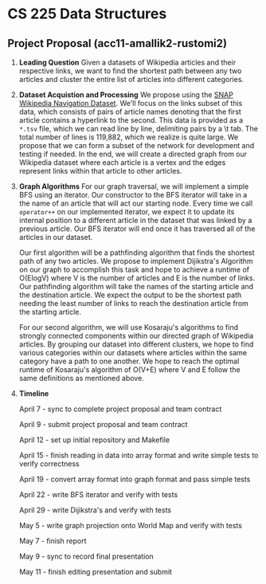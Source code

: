 # CS 225 Data Structures
## Project Proposal (acc11-amallik2-rustomi2)

1. **Leading Question** 
Given a datasets of Wikipedia articles and their respective links, we want to find the shortest path between any two articles and cluster the entire list of articles into different categories.
2. **Dataset Acquistion and Processing** 
We propose using the [SNAP Wikipedia Navigation Dataset](https://snap.stanford.edu/data/wikispeedia.html). We'll focus on the links subset of this data, which consists of pairs of article names denoting that the first article contains a hyperlink to the second. This data is provided as a `*.tsv` file, which we can read line by line, delimiting pairs by a \t tab. The total number of lines is 119,882, which we realize is quite large. We propose that we can form a subset of the network for development and testing if needed. In the end, we will create a directed graph from our Wikipedia dataset where each article is a vertex and the edges represent links within that article to other articles.

3. **Graph Algorithms** 
   For our graph traversal, we will implement a simple BFS using an iterator. Our constructor to the BFS iterator will take in a the name of an article
that will act our starting node. Every time we call `operator++` on our implemented iterator, we expect it to update its internal position to a different article in the dataset that was linked by a previous article. Our BFS iterator will end once it has traversed all of the articles in our dataset. 
   
   Our first algorithm will be a pathfinding algorithm that finds the shortest path of any two articles. We propose to implement Dijikstra's Algorithm on our graph to accomplish this task and hope to achieve a runtime of O(ElogV) where V is the number of articles and E is the number of links. Our pathfinding algorithm will take the names of the starting article and the destination article. We expect the output to be the shortest path needing the least number of links to reach the destination article from the starting article.
   
   For our second algorithm, we will use Kosaraju's algorithms to find strongly connected components within our directed graph of Wikipedia articles. By grouping our dataset into different clusters, we hope to find various categories within our datasets where articles within the same category have a path to one another. We hope to reach the optimal runtime of Kosaraju's algorithm of O(V+E) where V and E follow the same definitions as mentioned above.
4. **Timeline** 

   April 7 - sync to complete project proposal and team contract
   
   April 9 - submit project proposal and team contract
   
   April 12 - set up initial repository and Makefile
   
   April 15 - finish reading in data into array format and write simple tests to verify correctness
   
   April 19 - convert array format into graph format and pass simple tests
   
   April 22 - write BFS iterator and verify with tests
   
   April 29 - write Dijikstra's and verify with tests
   
   May 5 - write graph projection onto World Map and verify with tests
   
   May 7 - finish report
   
   May 9 - sync to record final presentation
   
   May 11 - finish editing presentation and submit

